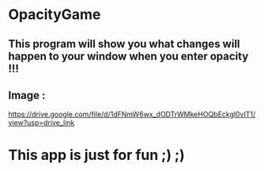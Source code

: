 # OpacityGame

## This program will show you what changes will happen to your window when you enter opacity !!!


## Image :

https://drive.google.com/file/d/1dFNmW6wx_dODTrWMkeHOQbEckgl0vIT1/view?usp=drive_link

# This app is just for fun ;) ;)


